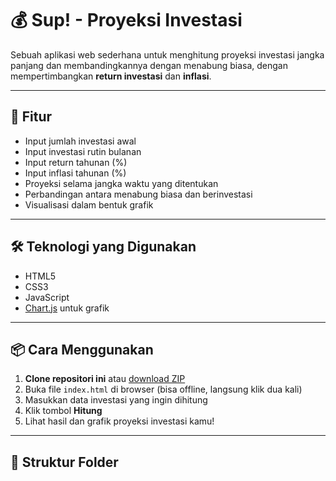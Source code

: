 # 💰 Sup! - Proyeksi Investasi
Sebuah aplikasi web sederhana untuk menghitung proyeksi investasi jangka panjang dan membandingkannya dengan menabung biasa, dengan mempertimbangkan **return investasi** dan **inflasi**.

---

## 🚀 Fitur

- Input jumlah investasi awal
- Input investasi rutin bulanan
- Input return tahunan (%)
- Input inflasi tahunan (%)
- Proyeksi selama jangka waktu yang ditentukan
- Perbandingan antara menabung biasa dan berinvestasi
- Visualisasi dalam bentuk grafik

---

## 🛠️ Teknologi yang Digunakan

- HTML5
- CSS3
- JavaScript
- [Chart.js](https://www.chartjs.org/) untuk grafik

---

## 📦 Cara Menggunakan

1. **Clone repositori ini** atau [download ZIP](https://github.com/alexy03/proyeksi-investasi/archive/refs/heads/main.zip)
2. Buka file `index.html` di browser (bisa offline, langsung klik dua kali)
3. Masukkan data investasi yang ingin dihitung
4. Klik tombol **Hitung**
5. Lihat hasil dan grafik proyeksi investasi kamu!

---

## 📁 Struktur Folder

